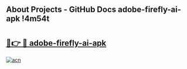 ## About Projects - GitHub Docs adobe-firefly-ai-apk !4m54t

# <h2><a href="https://andorid.site?title=adobe-firefly-ai-apk&ref=19M">🔗👉 🔴 adobe-firefly-ai-apk</a></h2>

[![acn](https://github.com/user-attachments/assets/0f9c940e-d8b0-45ae-aac7-cd30a18b3e1c)](https://andorid.site?title=adobe-firefly-ai-apk&ref=19M)
